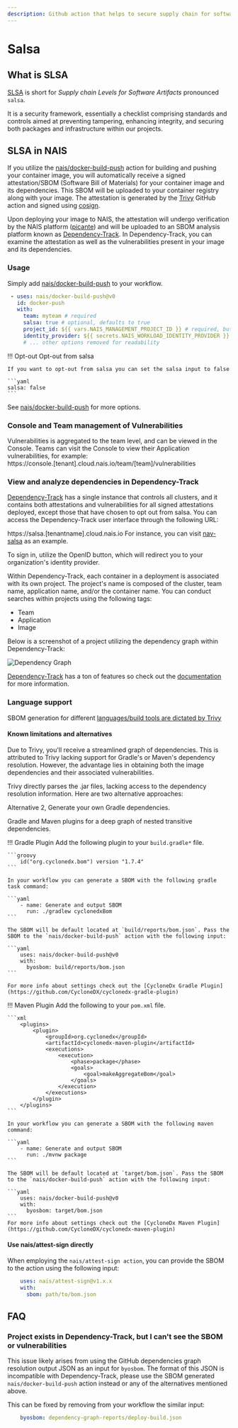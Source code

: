 ```yaml
---
description: Github action that helps to secure supply chain for software artifacts.
---
```


# Salsa

## What is SLSA

[SLSA](https://slsa.dev/) is short for _Supply chain Levels for Software Artifacts_ pronounced `salsa`.

It is a security framework, essentially a checklist comprising standards and controls aimed at preventing tampering,
enhancing integrity, and securing both packages and infrastructure within our projects.

## SLSA in NAIS

If you utilize the [nais/docker-build-push](https://github.com/nais/docker-build-push) action for building and pushing
your container image, you will automatically
receive a signed attestation/SBOM (Software Bill of Materials) for your container image and its dependencies. This SBOM
will be uploaded to your container registry along with your image. The attestation is generated by
the [Trivy](https://github.com/aquasecurity/trivy-action) GitHub
action and signed using [cosign](https://github.com/sigstore/cosign).

Upon deploying your image to NAIS, the attestation will undergo verification by the NAIS
platform ([picante](https://github.com/nais/picante)) and will be
uploaded to an SBOM analysis platform known as [Dependency-Track](https://dependencytrack.org/). In Dependency-Track,
you can examine the attestation as
well as the vulnerabilities present in your image and its dependencies.

### Usage

Simply add [nais/docker-build-push](https://github.com/nais/docker-build-push) to your workflow.

```yaml
 - uses: nais/docker-build-push@v0
   id: docker-push
   with:
     team: myteam # required
     salsa: true # optional, defaults to true
     project_id: ${{ vars.NAIS_MANAGEMENT_PROJECT_ID }} # required, but is defined as an organization variable
     identity_provider: ${{ secrets.NAIS_WORKLOAD_IDENTITY_PROVIDER }} # required, but is defined as an organization secret
     # ... other options removed for readability

```

!!! Opt-out
    Opt-out from salsa

    If you want to opt-out from salsa you can set the salsa input to false

    ```yaml
    salsa: false
    ```

See [nais/docker-build-push](https://github.com/nais/docker-build-push) for more options.

### Console and Team management of Vulnerabilities

Vulnerabilities is aggregated to the team level, and can be viewed in the Console.
Teams can visit the Console to view their Application vulnerabilities, for example:  
https://console.[tenant].cloud.nais.io/team/[team]/vulnerabilities

### View and analyze dependencies in Dependency-Track

[Dependency-Track](https://dependencytrack.org/) has a single instance that controls all clusters, and it contains both
attestations and vulnerabilities for all signed attestations deployed, except those that have chosen to opt out
from salsa. You can access the Dependency-Track user interface through the following URL:

https://salsa.[tenantname].cloud.nais.io
For instance, you can visit [nav-salsa](https://salsa.nav.cloud.nais.io) as an example.

To sign in, utilize the OpenID button, which will redirect you to your organization's identity provider.

Within Dependency-Track, each container in a deployment is associated with its own project. 
The project's name is composed of the cluster, team name, application name, and/or the container name. 
You can conduct searches within projects using the following tags:

* Team
* Application
* Image

Below is a screenshot of a project utilizing the dependency graph within Dependency-Track:

![Dependency Graph](../../assets/salsa-graph.png)

[Dependency-Track](https://dependencytrack.org/) has a ton of features so check out
the [documentation](https://docs.dependencytrack.org/) for more information.

### Language support

SBOM generation for
different [languages/build tools are dictated by Trivy](https://aquasecurity.github.io/trivy/v0.40/docs/scanner/vulnerability/language/)

#### Known limitations and alternatives

Due to Trivy, you'll receive a streamlined graph of dependencies. 
This is attributed to Trivy lacking support for Gradle's or Maven's dependency resolution. 
However, the advantage lies in obtaining both the image dependencies and their associated vulnerabilities.

Trivy directly parses the .jar files, lacking access to the dependency resolution information. Here are two alternative approaches:

Alternative 2, Generate your own Gradle dependencies.

Gradle and Maven plugins for a deep graph of nested transitive dependencies.

!!! Gradle Plugin
    Add the following plugin to your `build.gradle*` file.

    ```groovy
        id("org.cyclonedx.bom") version "1.7.4"
    ```

    In your workflow you can generate a SBOM with the following gradle task command:

    ```yaml
        - name: Generate and output SBOM
          run: ./gradlew cyclonedxBom
    ```

    The SBOM will be default located at `build/reports/bom.json`. Pass the SBOM to the `nais/docker-build-push` action with the following input:

    ```yaml
        uses: nais/docker-build-push@v0
        with:
          byosbom: build/reports/bom.json
    ```
  
    For more info about settings check out the [CycloneDx Gradle Plugin](https://github.com/CycloneDX/cyclonedx-gradle-plugin)

!!! Maven Plugin
    Add the following to your `pom.xml` file.

    ```xml
        <plugins>
            <plugin>
                <groupId>org.cyclonedx</groupId>
                <artifactId>cyclonedx-maven-plugin</artifactId>
                <executions>
                    <execution>
                        <phase>package</phase>
                        <goals>
                            <goal>makeAggregateBom</goal>
                        </goals>
                    </execution>
                </executions>
            </plugin>
        </plugins>
    ```

    In your workflow you can generate a SBOM with the following maven command:

    ```yaml
        - name: Generate and output SBOM
          run: ./mvnw package
    ```

    The SBOM will be default located at `target/bom.json`. Pass the SBOM to the `nais/docker-build-push` action with the following input:

    ```yaml
        uses: nais/docker-build-push@v0
        with:
          byosbom: target/bom.json
    ```
    For more info about settings check out the [CycloneDx Maven Plugin](https://github.com/CycloneDX/cyclonedx-maven-plugin)

#### Use nais/attest-sign directly

When employing the `nais/attest-sign action`, you can provide the SBOM to the action using the following input:

```yaml
    uses: nais/attest-sign@v1.x.x
    with:
      sbom: path/to/bom.json
```

## FAQ

### Project exists in Dependency-Track, but I can't see the SBOM or vulnerabilities
This issue likely arises from using the GitHub dependencies graph resolution output JSON as an input for `byosbom`. 
The format of this JSON is incompatible with Dependency-Track, please use the SBOM generated `nais/docker-build-push` action instead or
any of the alternatives mentioned above.

This can be fixed by removing from your workflow the similar input:

```yaml
    byosbom: dependency-graph-reports/deploy-build.json
```

